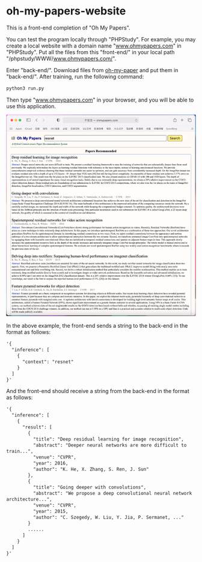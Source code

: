 # oh-my-papers-website

This is a front-end completion of "Oh My Papers".

You can test the program locally through "PHPStudy". For example, you may create a local website with a domain name "www.ohmypapers.com" in "PHPStudy". Put all the files from this "front-end/" in your local path "/phpstudy/WWW/www.ohmypapers.com/".

Enter "back-end/". Download files from [oh-my-paper](shttps://github.com/Galaxies99/oh-my-papers) and put them in "back-end/". After training, run the following command:

~~~bash
python3 run.py
~~~

Then type "www.ohmypapers.com" in your browser, and you will be able to use this application.

![img](front-end/img/test.png)

In the above example, the front-end sends a string to the back-end in the format as follows:

~~~
'{
  "inference": [
    {
      "context": "resnet"
    }
  ]
}'
~~~

And the front-end should receive a string from the back-end in the format as follows:

~~~
'{
  "inference": [
    {
      "result": [
        {
          "title": "Deep residual learning for image recognition", 
          "abstract": "Deeper neural networks are more difficult to train...", 
          "venue": "CVPR", 
          "year": 2016, 
          "author": "K. He, X. Zhang, S. Ren, J. Sun"
        },
        {
          "title": "Going deeper with convolutions", 
          "abstract": "We propose a deep convolutional neural network architecture...", 
          "venue": "CVPR", 
          "year": 2015, 
          "author": "C. Szegedy, W. Liu, Y. Jia, P. Sermanet, ..."
        }
        ......
      ]
    }
  ]
}'
~~~

